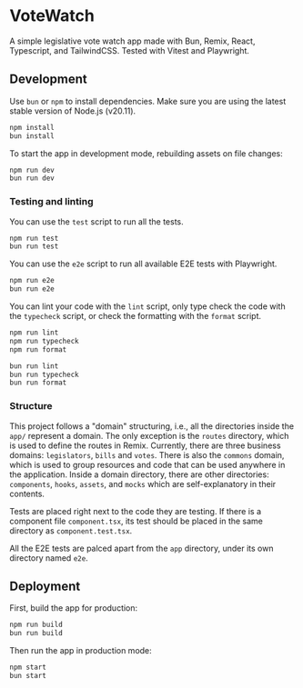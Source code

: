# VoteWatch

A simple legislative vote watch app made with Bun, Remix, React, Typescript, and
TailwindCSS. Tested with Vitest and Playwright.

## Development

Use `bun` or `npm` to install dependencies. Make sure you are using the latest stable version of Node.js (v20.11).

```bash
npm install
bun install
```

To start the app in development mode, rebuilding assets on file changes:

```sh
npm run dev
bun run dev
```

### Testing and linting

You can use the `test` script to run all the tests.

```bash
npm run test
bun run test
```

You can use the `e2e` script to run all available E2E tests with Playwright.

```bash
npm run e2e
bun run e2e
```

You can lint your code with the `lint` script, only type check the code with
the `typecheck` script, or check the formatting with the `format` script.

```bash
npm run lint
npm run typecheck
npm run format

bun run lint
bun run typecheck
bun run format
```

### Structure

This project follows a "domain" structuring, i.e., all the directories inside
the `app/` represent a domain. The only exception is the `routes` directory, which is used to define the routes in Remix. Currently, there are three business domains: `legislators`, `bills` and
`votes`. There is also the `commons` domain, which is used to group
resources and code that can be used anywhere in the application. Inside a domain
directory, there are other directories: `components`, `hooks`, `assets`, and
`mocks` which are self-explanatory in their contents.

Tests are placed right next to the code they are testing. If there is a
component file `component.tsx`, its test should be placed in the same directory
as `component.test.tsx`.

All the E2E tests are palced apart from the `app` directory, under its own
directory named `e2e`.

## Deployment

First, build the app for production:

```sh
npm run build
bun run build
```

Then run the app in production mode:

```sh
npm start
bun start
```
